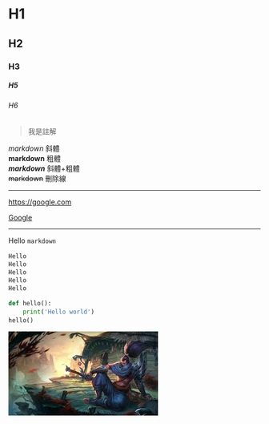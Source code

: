 # H1
## H2
### H3
##### H5    
###### H6

> 我是註解

*markdown* 斜體  
**markdown** 粗體  
***markdown*** 斜體+粗體  
~~markdown~~ 刪除線  

---

<https://google.com>

[Google](https://google.com)

---

Hello `markdown`

```
Hello
Hello
Hello
Hello
Hello
```

```python
def hello():
    print('Hello world')
hello()
```
![](./yasuo.jfif)
